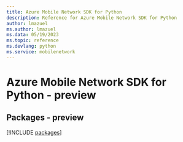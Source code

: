 ```yaml
---
title: Azure Mobile Network SDK for Python
description: Reference for Azure Mobile Network SDK for Python
author: lmazuel
ms.author: lmazuel
ms.data: 05/19/2023
ms.topic: reference
ms.devlang: python
ms.service: mobilenetwork
---
```

# Azure Mobile Network SDK for Python - preview
## Packages - preview
[!INCLUDE [packages](mobile-network-index.md)]
